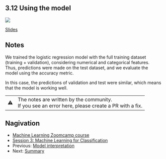 
## 3.12 Using the model

<a href="https://www.youtube.com/watch?v=Y-NGmnFpNuM&list=PL3MmuxUbc_hIhxl5Ji8t4O6lPAOpHaCLR"><img src="images/thumbnail-3-12.jpg"></a>

[Slides](https://www.slideshare.net/AlexeyGrigorev/ml-zoomcamp-3-machine-learning-for-classification)


## Notes

We trained the logistic regression model with the full training dataset (training + validation), considering numerical and categorical features. Thus, predictions were made on the test dataset, and we evaluate the model using the accuracy metric. 

In this case, the predictions of validation and test were similar, which means that the model is working well.

<table>
   <tr>
      <td>⚠️</td>
      <td>
         The notes are written by the community. <br>
         If you see an error here, please create a PR with a fix.
      </td>
   </tr>
</table>


## Nagivation

* [Machine Learning Zoomcamp course](../)
* [Session 3: Machine Learning for Classification](./)
* Previous: [Model interpretation](11-log-reg-interpretation.md)
* Next: [Summary](13-summary.md)